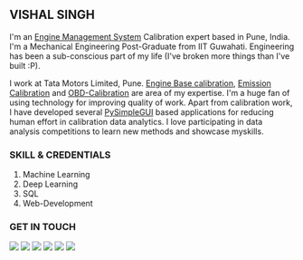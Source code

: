 ## VISHAL SINGH
I'm an [Engine Management System](http://www.autotap.com/techlibrary/intro_to_engine_management.asp) Calibration expert based in Pune, India. I'm a Mechanical Engineering Post-Graduate from IIT Guwahati. Engineering has been a sub-conscious part of my life (I've broken more things than I've built :P).

I work at Tata Motors Limited, Pune. [Engine Base calibration](https://www.mathworks.com/videos/engine-base-calibration-a-model-based-approach-for-the-air-charge-model-calibration-1525331994542.html), [Emission Calibration](https://dieselnet.com/tech/engine_emission-control.php) and [OBD-Calibration](https://x-engineer.org/automotive-engineering/internal-combustion-engines/diagnostics/on-board-diagnostics-obd-modes-operation-diagnostic-services/) are area of my expertise. I'm a huge fan of using technology for improving quality of work. Apart from calibration work, I have developed several [PySimpleGUI](https://pysimplegui.readthedocs.io/en/latest/readme/) based applications for reducing human effort in calibration data analytics. I love participating in data analysis competitions to learn new methods and showcase myskills.


### SKILL & CREDENTIALS
1. Machine Learning
2. Deep Learning
3. SQL
4. Web-Development



### GET IN TOUCH
 [![](https://img.icons8.com/color/48/000000/gmail-new.png)](mailto:persecvs@gmail.com)    [![](https://img.icons8.com/color/48/000000/twitter--v1.png)](https://twitter.com/vishal_5ingh)    [![](https://img.icons8.com/fluency/48/000000/linkedin.png)](https://www.linkedin.com/in/persecvs/)    [![](https://img.icons8.com/color/48/000000/github--v1.png)](https://github.com/atomandspace/)    [![](https://img.icons8.com/windows/48/000000/kaggle.png)](https://www.kaggle.com/atomandspace)    [![](https://img.icons8.com/windows/48/000000/hackerrank.png)](https://www.hackerrank.com/Atomand_space)
